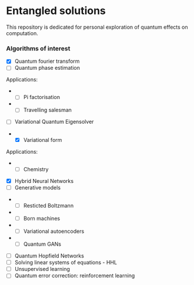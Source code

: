 # Entangled solutions

This repository is dedicated for personal exploration of quantum effects on computation.

### Algorithms of interest
- [X] Quantum fourier transform
- [ ] Quantum phase estimation

Applications:
- - [ ] Pi factorisation
- - [ ] Travelling salesman
- [ ] Variational Quantum Eigensolver
- - [X] Variational form

Applications:
- - [ ] Chemistry

- [X] Hybrid Neural Networks
- [ ] Generative models 
- - [ ] Resticted Boltzmann
- - [ ] Born machines
- - [ ] Variational autoencoders
- - [ ] Quantum GANs
- [ ] Quantum Hopfield Networks
- [ ] Solving linear systems of equations - HHL
- [ ] Unsupervised learning
- [ ] Quantum error correction: reinforcement learning
